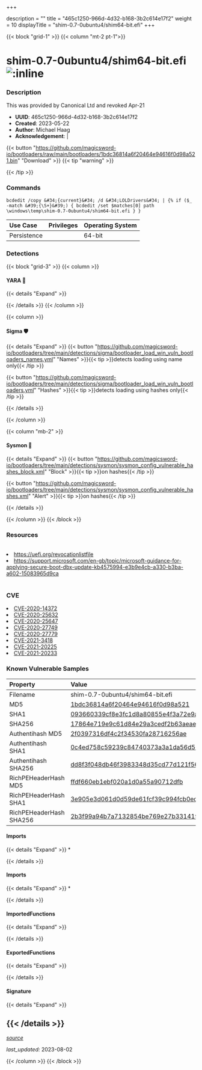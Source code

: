 +++

description = ""
title = "465c1250-966d-4d32-b168-3b2c614e17f2"
weight = 10
displayTitle = "shim-0.7-0ubuntu4/shim64-bit.efi"
+++


{{< block "grid-1" >}}
{{< column "mt-2 pt-1">}}


# shim-0.7-0ubuntu4/shim64-bit.efi ![:inline](/images/twitter_verified.png) 


### Description

This was provided by Canonical Ltd and revoked Apr-21
- **UUID**: 465c1250-966d-4d32-b168-3b2c614e17f2
- **Created**: 2023-05-22
- **Author**: Michael Haag
- **Acknowledgement**:  | [](https://twitter.com/)

{{< button "https://github.com/magicsword-io/bootloaders/raw/main/bootloaders/1bdc36814a6f20464e94616f0d98a521.bin" "Download" >}}
{{< tip "warning" >}}

{{< /tip >}}

### Commands

```
bcdedit /copy &#34;{current}&#34; /d &#34;LOLDrivers&#34; | {% if ($_ -match &#39;{\S+}&#39;) { bcdedit /set $matches[0] path \windows\temp\shim-0.7-0ubuntu4/shim64-bit.efi } }
```


| Use Case | Privileges | Operating System | 
|:---- | ---- | ---- |
| Persistence |  | 64-bit |



### Detections


{{< block "grid-3" >}}
{{< column >}}
#### YARA 🏹
{{< details "Expand" >}}

{{< /details >}}
{{< /column >}}



{{< column >}}

#### Sigma 🛡️
{{< details "Expand" >}}
{{< button "https://github.com/magicsword-io/bootloaders/tree/main/detections/sigma/bootloader_load_win_vuln_bootloaders_names.yml" "Names" >}}{{< tip >}}detects loading using name only{{< /tip >}} 


{{< button "https://github.com/magicsword-io/bootloaders/tree/main/detections/sigma/bootloader_load_win_vuln_bootloaders.yml" "Hashes" >}}{{< tip >}}detects loading using hashes only{{< /tip >}} 

{{< /details >}}

{{< /column >}}


{{< column "mb-2" >}}

#### Sysmon 🔎
{{< details "Expand" >}}
{{< button "https://github.com/magicsword-io/bootloaders/tree/main/detections/sysmon/sysmon_config_vulnerable_hashes_block.xml" "Block" >}}{{< tip >}}on hashes{{< /tip >}} 

{{< button "https://github.com/magicsword-io/bootloaders/tree/main/detections/sysmon/sysmon_config_vulnerable_hashes.xml" "Alert" >}}{{< tip >}}on hashes{{< /tip >}} 

{{< /details >}}

{{< /column >}}
{{< /block >}}


### Resources
<br>
<li><a href="https://uefi.org/revocationlistfile">https://uefi.org/revocationlistfile</a></li>
<li><a href="https://support.microsoft.com/en-gb/topic/microsoft-guidance-for-applying-secure-boot-dbx-update-kb4575994-e3b9e4cb-a330-b3ba-a602-15083965d9ca">https://support.microsoft.com/en-gb/topic/microsoft-guidance-for-applying-secure-boot-dbx-update-kb4575994-e3b9e4cb-a330-b3ba-a602-15083965d9ca</a></li>
<br>

### CVE

<li><a href="https://cve.mitre.org/cgi-bin/cvename.cgi?name=CVE-2020-14372">CVE-2020-14372</a></li>
<li><a href="https://cve.mitre.org/cgi-bin/cvename.cgi?name=CVE-2020-25632">CVE-2020-25632</a></li>
<li><a href="https://cve.mitre.org/cgi-bin/cvename.cgi?name=CVE-2020-25647">CVE-2020-25647</a></li>
<li><a href="https://cve.mitre.org/cgi-bin/cvename.cgi?name=CVE-2020-27749">CVE-2020-27749</a></li>
<li><a href="https://cve.mitre.org/cgi-bin/cvename.cgi?name=CVE-2020-27779">CVE-2020-27779</a></li>
<li><a href="https://cve.mitre.org/cgi-bin/cvename.cgi?name=CVE-2021-3418">CVE-2021-3418</a></li>
<li><a href="https://cve.mitre.org/cgi-bin/cvename.cgi?name=CVE-2021-20225">CVE-2021-20225</a></li>
<li><a href="https://cve.mitre.org/cgi-bin/cvename.cgi?name=CVE-2021-20233">CVE-2021-20233</a></li>

### Known Vulnerable Samples

| Property           | Value |
|:-------------------|:------|
| Filename           | shim-0.7-0ubuntu4/shim64-bit.efi |
| MD5                | [1bdc36814a6f20464e94616f0d98a521](https://www.virustotal.com/gui/file/1bdc36814a6f20464e94616f0d98a521) |
| SHA1               | [093660339cf8e3fc1d8a80855e4f3a72e9a92f30](https://www.virustotal.com/gui/file/093660339cf8e3fc1d8a80855e4f3a72e9a92f30) |
| SHA256             | [17864e719e9c61d84e29a3cedf2b63aeaecfc10867211efc3077dd216b0a4965](https://www.virustotal.com/gui/file/17864e719e9c61d84e29a3cedf2b63aeaecfc10867211efc3077dd216b0a4965) |
| Authentihash MD5   | [2f0397316df4c2f34530fa28716256ae](https://www.virustotal.com/gui/search/authentihash%253A2f0397316df4c2f34530fa28716256ae) |
| Authentihash SHA1  | [0c4ed758c59239c84740373a3a1da56d5d4b400b](https://www.virustotal.com/gui/search/authentihash%253A0c4ed758c59239c84740373a3a1da56d5d4b400b) |
| Authentihash SHA256| [dd8f3f048db46f3983348d35cd77d121f56d856cf33234857073e25a7f450b2c](https://www.virustotal.com/gui/search/authentihash%253Add8f3f048db46f3983348d35cd77d121f56d856cf33234857073e25a7f450b2c) |
| RichPEHeaderHash MD5   | [ffdf660eb1ebf020a1d0a55a90712dfb](https://www.virustotal.com/gui/search/rich_pe_header_hash%253Affdf660eb1ebf020a1d0a55a90712dfb) |
| RichPEHeaderHash SHA1  | [3e905e3d061d0d59de61fcf39c994fcb0ec1bab3](https://www.virustotal.com/gui/search/rich_pe_header_hash%253A3e905e3d061d0d59de61fcf39c994fcb0ec1bab3) |
| RichPEHeaderHash SHA256| [2b3f99a94b7a7132854be769e27b331419c53989ef42f686d6f5ba09ddefefd6](https://www.virustotal.com/gui/search/rich_pe_header_hash%253A2b3f99a94b7a7132854be769e27b331419c53989ef42f686d6f5ba09ddefefd6) |


#### Imports
{{< details "Expand" >}}
* 

{{< /details >}}
#### Imports
{{< details "Expand" >}}
* 

{{< /details >}}
#### ImportedFunctions
{{< details "Expand" >}}

{{< /details >}}
#### ExportedFunctions
{{< details "Expand" >}}

{{< /details >}}

#### Signature
{{< details "Expand" >}}

{{< /details >}}
-----



[*source*](https://github.com/magicsword-io/bootloaders/tree/main/yaml/465c1250-966d-4d32-b168-3b2c614e17f2.yaml)

*last_updated:* 2023-08-02








{{< /column >}}
{{< /block >}}
